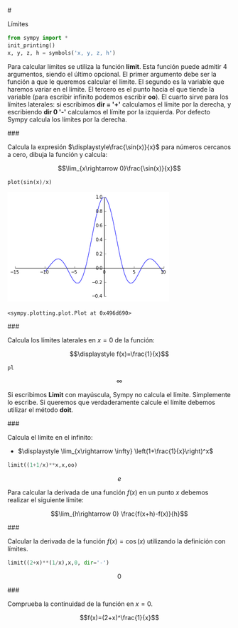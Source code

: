 #<div class="alert alert-success">Límites</div>


```python
from sympy import *
init_printing()
x, y, z, h = symbols('x, y, z, h')
```

Para calcular límites se utiliza la función **limit**. Esta función puede admitir 4 argumentos, siendo el último opcional. El primer argumento debe ser la función a que le queremos calcular el límite. El segundo es la variable que haremos variar en el límite. El tercero es el punto hacia el que tiende la variable (para escribir infinito podemos escribir **oo**). El cuarto sirve para los límites laterales: si escribimos **dir = '+'** calculamos el límite por la derecha, y escribiendo **dir 0 '-'** calculamos el límite por la izquierda. Por defecto Sympy calcula los límites por la derecha.

###<div class="alert alert-warning">Calcula la expresión $\displaystyle\frac{\sin(x)}{x}$ para números cercanos a cero, dibuja la función y calcula:


 $$\lim_{x\rightarrow 0}\frac{\sin(x)}{x}$$


```python
plot(sin(x)/x)
```


![png](output_4_0.png)





    <sympy.plotting.plot.Plot at 0x496d690>



###<div class="alert alert-warning">Calcula los límites laterales en $x=0$ de la función:</div>


$$\displaystyle f(x)=\frac{1}{x}$$


```python
pl
```




$$\infty$$



Si escribimos **Limit** con mayúscula, Sympy no calcula el límite. Simplemente lo escribe. Si queremos que verdaderamente calcule el límite debemos utilizar el método **doit**.

###<div class="alert alert-warning">Calcula el límite en el infinito:</div>


*  $\displaystyle \lim_{x\rightarrow \infty} \left(1+\frac{1}{x}\right)^x$


```python
limit((1+1/x)**x,x,oo)
```




$$e$$



Para calcular la derivada de una función $f(x)$ en un punto $x$ debemos realizar el siguiente límite:


$$\lim_{h\rightarrow 0} \frac{f(x+h)-f(x)}{h}$$

###<div class="alert alert-warning">Calcular la derivada de la función $f(x)=\cos(x)$ utilizando la definición con límites.</div>


```python
limit((2+x)**(1/x),x,0, dir='-')
```




$$0$$



###<div class="alert alert-warning">Comprueba la continuidad de la función en  $x=0$.</div>


$$f(x)=(2+x)^\frac{1}{x}$$


```python

```
